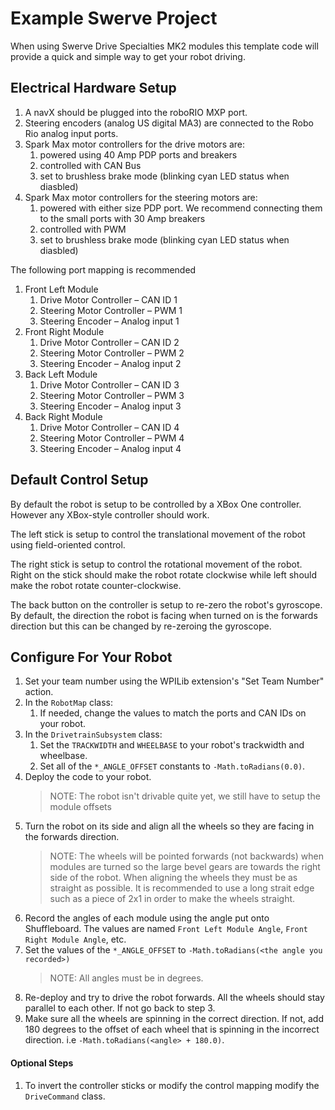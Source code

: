 # Example Swerve Project

When using Swerve Drive Specialties MK2 modules this template code will provide a quick and simple way to get your robot driving.

## Electrical Hardware Setup

1.	A navX should be plugged into the roboRIO MXP port.
2.	Steering encoders (analog US digital MA3) are connected to the Robo Rio analog input ports.	
3.	Spark Max motor controllers for the drive motors are:
    1.	powered using 40 Amp PDP ports and breakers
    2.	controlled with CAN Bus
    3.  set to brushless brake mode (blinking cyan LED status when diasbled) 
4.	Spark Max motor controllers for the steering motors are:
    1.	powered with either size PDP port. We recommend connecting them to the small ports with 30 Amp breakers
    2.	controlled with PWM
    3.  set to brushless brake mode (blinking cyan LED status when diasbled) 
    
The following port mapping is recommended

1.	Front Left Module
    1.	Drive Motor Controller – CAN ID 1
    2.	Steering Motor Controller – PWM 1
    3.	Steering Encoder – Analog input 1
2.	Front Right Module
    1.	Drive Motor Controller – CAN ID 2
    2.	Steering Motor Controller – PWM 2
    3.	Steering Encoder – Analog input 2
3.	Back Left Module
    1.	Drive Motor Controller – CAN ID 3
    2.	Steering Motor Controller – PWM 3
    3.	Steering Encoder – Analog input 3
4.	Back Right Module
    1.	Drive Motor Controller – CAN ID 4
    2.	Steering Motor Controller – PWM 4
    3.	Steering Encoder – Analog input 4

## Default Control Setup

By default the robot is setup to be controlled by a XBox One controller. However any XBox-style controller should work.

The left stick is setup to control the translational movement of the robot using field-oriented control.

The right stick is setup to control the rotational movement of the robot. Right on the stick should make the robot
rotate clockwise while left should make the robot rotate counter-clockwise.

The back button on the controller is setup to re-zero the robot's gyroscope. By default, the direction the robot is
facing when turned on is the forwards direction but this can be changed by re-zeroing the gyroscope.

## Configure For Your Robot

1. Set your team number using the WPILib extension's "Set Team Number" action.
2. In the `RobotMap` class:
    1. If needed, change the values to match the ports and CAN IDs on your robot.
3. In the `DrivetrainSubsystem` class:
    1. Set the `TRACKWIDTH` and `WHEELBASE` to your robot's trackwidth and wheelbase.
    2. Set all of the `*_ANGLE_OFFSET` constants to `-Math.toRadians(0.0)`.
4. Deploy the code to your robot.
    > NOTE: The robot isn't drivable quite yet, we still have to setup the module offsets
5. Turn the robot on its side and align all the wheels so they are facing in the forwards direction.
    > NOTE: The wheels will be pointed forwards (not backwards) when modules are turned so the large bevel gears are towards the right side of the robot. When aligning the wheels they must be as straight as possible. It is recommended to use a long strait edge such as a piece of 2x1 in order to make the wheels straight.
6. Record the angles of each module using the angle put onto Shuffleboard. The values are named
    `Front Left Module Angle`, `Front Right Module Angle`, etc.
7. Set the values of the `*_ANGLE_OFFSET` to `-Math.toRadians(<the angle you recorded>)`
    > NOTE: All angles must be in degrees.
8. Re-deploy and try to drive the robot forwards. All the wheels should stay parallel to each other. If not go back to
    step 3.
9. Make sure all the wheels are spinning in the correct direction. If not, add 180 degrees to the offset of each wheel
    that is spinning in the incorrect direction. i.e `-Math.toRadians(<angle> + 180.0)`.

#### Optional Steps

1. To invert the controller sticks or modify the control mapping modify the `DriveCommand` class.
